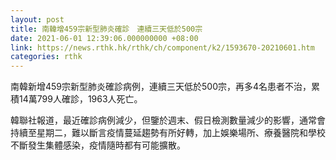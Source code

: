 ```yaml
---
layout: post
title: 南韓增459宗新型肺炎確診　連續三天低於500宗
date: 2021-06-01 12:39:06.000000000 +08:00
link: https://news.rthk.hk/rthk/ch/component/k2/1593670-20210601.htm
categories: rthk
---
```


南韓新增459宗新型肺炎確診病例，連續三天低於500宗，再多4名患者不治，累積14萬799人確診，1963人死亡。

韓聯社報道，最近確診病例減少，但鑒於週末、假日檢測數量減少的影響，通常會持續至星期二，難以斷言疫情蔓延趨勢有所好轉，加上娛樂場所、療養醫院和學校不斷發生集體感染，疫情隨時都有可能擴散。
